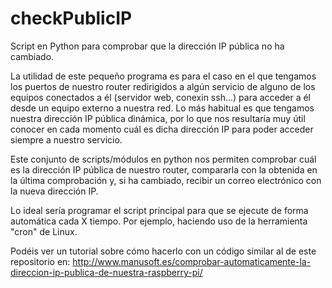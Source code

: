 # checkPublicIP
Script en Python para comprobar que la dirección IP pública no ha cambiado.

La utilidad de este pequeño programa es para el caso en el que tengamos los puertos de nuestro router redirigidos a algún servicio de alguno de los equipos conectados a él (servidor web, conexin ssh...) para acceder a él desde un equipo externo a nuestra red. Lo más habitual es que tengamos nuestra dirección IP pública dinámica, por lo que nos resultaría muy útil conocer en cada momento cuál es dicha dirección IP para poder acceder siempre a nuestro servicio.

Este conjunto de scripts/módulos en python nos permiten comprobar cuál es la dirección IP pública de nuestro router, compararla con la obtenida en la última comprobación y, si ha cambiado, recibir un correo electrónico con la nueva dirección IP.

Lo ideal sería programar el script principal para que se ejecute de forma automática cada X tiempo. Por ejemplo, haciendo uso de la herramienta "cron" de Linux.

Podéis ver un tutorial sobre cómo hacerlo con un código similar al de este repositorio en: http://www.manusoft.es/comprobar-automaticamente-la-direccion-ip-publica-de-nuestra-raspberry-pi/
